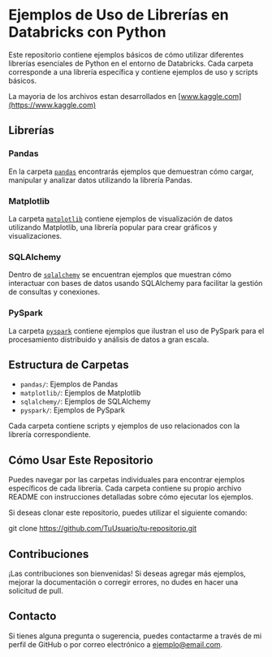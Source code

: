 # Ejemplos de Uso de Librerías en Databricks con Python

Este repositorio contiene ejemplos básicos de cómo utilizar diferentes librerías esenciales de Python en el entorno de Databricks. Cada carpeta corresponde a una librería específica y contiene ejemplos de uso y scripts básicos.

La mayoria de los archivos estan desarrollados en [www.kaggle.com](https://www.kaggle.com)

## Librerías

### Pandas

En la carpeta [`pandas`](pandas/) encontrarás ejemplos que demuestran cómo cargar, manipular y analizar datos utilizando la librería Pandas.

### Matplotlib

La carpeta [`matplotlib`](matplotlib/) contiene ejemplos de visualización de datos utilizando Matplotlib, una librería popular para crear gráficos y visualizaciones.

### SQLAlchemy

Dentro de [`sqlalchemy`](sqlalchemy/) se encuentran ejemplos que muestran cómo interactuar con bases de datos usando SQLAlchemy para facilitar la gestión de consultas y conexiones.

### PySpark

La carpeta [`pyspark`](pyspark/) contiene ejemplos que ilustran el uso de PySpark para el procesamiento distribuido y análisis de datos a gran escala.

## Estructura de Carpetas

- `pandas/`: Ejemplos de Pandas
- `matplotlib/`: Ejemplos de Matplotlib
- `sqlalchemy/`: Ejemplos de SQLAlchemy
- `pyspark/`: Ejemplos de PySpark

Cada carpeta contiene scripts y ejemplos de uso relacionados con la librería correspondiente.

## Cómo Usar Este Repositorio

Puedes navegar por las carpetas individuales para encontrar ejemplos específicos de cada librería. Cada carpeta contiene su propio archivo README con instrucciones detalladas sobre cómo ejecutar los ejemplos.

Si deseas clonar este repositorio, puedes utilizar el siguiente comando:

git clone https://github.com/TuUsuario/tu-repositorio.git

## Contribuciones

¡Las contribuciones son bienvenidas! Si deseas agregar más ejemplos, mejorar la documentación o corregir errores, no dudes en hacer una solicitud de pull.

## Contacto

Si tienes alguna pregunta o sugerencia, puedes contactarme a través de mi perfil de GitHub o por correo electrónico a ejemplo@email.com.
